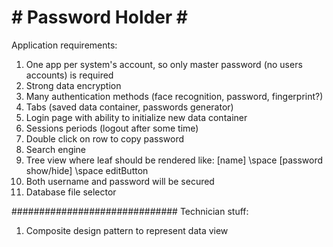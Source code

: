 <h1># Password Holder #</h1>

Application requirements:

1. One app per system's account, so only master password (no users accounts) is required
2. Strong data encryption
3. Many authentication methods (face recognition, password, fingerprint?)
4. Tabs (saved data container, passwords generator)
5. Login page with ability to initialize new data container
6. Sessions periods (logout after some time)
7. Double click on row to copy password
8. Search engine 
9. Tree view where leaf should be rendered like: [name] \space [password show/hide] \space editButton
10. Both username and password will be secured
11. Database file selector

##############################
Technician stuff:<br/>
1. Composite design pattern to represent data view